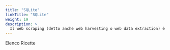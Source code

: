 ```yaml
---
title: "SQLite"
linkTitle: "SQLite"
weight: 19
description: >
  Il web scraping (detto anche web harvesting o web data extraction) è una tecnica informatica di estrazione di dati da un sito web per mezzo di programmi software. Di solito, tali programmi simulano la navigazione umana nel WSQLite è una libreria software scritta in linguaggio C che implementa un DBMS SQL di tipo ACID incorporabile all'interno di applicazioni. Il suo creatore, D. Richard Hipp, lo ha rilasciato nel pubblico dominio, rendendolo utilizzabile quindi senza alcuna restrizione. Permette di creare una base di dati (comprese tabelle, query, form, report) incorporata in un unico file, come nel caso dei moduli Access di Microsoft Office e Base di OpenOffice.org e Libre Office; analogamente a prodotti specifici come Paradox o Filemaker.  [Fonte](https://it.wikipedia.org/wiki/SQLite)
---
```


Elenco Ricette

